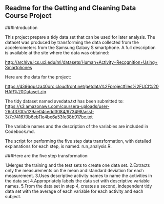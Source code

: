 ## Readme for the Getting and Cleaning Data Course Project

###Introduction

This project prepare a tidy data set that can be used for later analysis. The dataset was produced by transforming the data collected from the accelerometers from the Samsung Galaxy S smartphone. A full description is available at the site where the data was obtained:

http://archive.ics.uci.edu/ml/datasets/Human+Activity+Recognition+Using+Smartphones

Here are the data for the project:

https://d396qusza40orc.cloudfront.net/getdata%2Fprojectfiles%2FUCI%20HAR%20Dataset.zip

The tidy dataset named avedata.txt has been submitted to:
https://s3.amazonaws.com/coursera-uploads/user-26cf3700c129ae04cedd3084/973498/asst-3/7c741670b6eb11e4be6a53fe38b917bc.txt

The variable names and the description of the variables are included in Codebook.md.

The script for performing the five step data transformation, with detailed explanations for each step, is named:
run_analysis.R.


###Here are the five step transformation

1.Merges the training and the test sets to create one data set.
2.Extracts only the measurements on the mean and standard deviation for each measurement.
3.Uses descriptive activity names to name the activities in the data set
4.Appropriately labels the data set with descriptive variable names.
5.From the data set in step 4, creates a second, independent tidy data set with the average of each variable for each activity and each subject.

